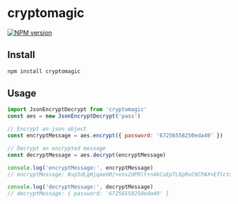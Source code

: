 # cryptomagic

[![NPM version](https://img.shields.io/npm/v/cryptomagic?color=a1b858&label=)](https://www.npmjs.com/package/cryptomagic)

## Install

```bash
npm install cryptomagic
```

## Usage

```js
import JsonEncryptDecrypt from 'cryptomagic'
const aes = new JsonEncryptDecrypt('pass')

// Encrypt an json object
const encryptMessage = aes.encrypt({ password: '67256558250eda49' })

// Decrypt an encrypted message
const decryptMessage = aes.decrypt(encryptMessage)

console.log('encryptMessage:', encryptMessage)
// encryptMessage: 8vp5dLgHjqaeU0/+xns2dP0lt+n4kCuEpTL8pRxC9CPAX+EflctafaiFqUZqgKOLD+Y2/hZkCjwjctMfELWkzzGS18BiHOGiF+w0RU/JZV6SQNRb5V6ziOjySUWkE2MCfLQuEPMd/9HkSYjftmXoZIVJpAxScvv5YbKDUXDqGCOagg0aHXJbfP8DOTsvjS3K2bYXY93MCKoPV+9ZhyQe7lzSCpSm3YJXm6/875gW5eE=

console.log('decryptMessage:', decryptMessage)
// decryptMessage: { password: '67256558250eda49' }
```
